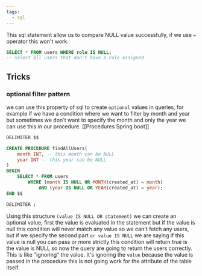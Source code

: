 ```yaml
---
tags:
  - sql
---
```


This sql statement allow us to compare NULL value successfully, if we use `=` operator this won't work.
```sql
SELECT * FROM users WHERE role IS NULL;
-- select all users that don't have a role assigned.
```
## Tricks
### optional filter pattern
we can use this property of sql to create `optional` values in queries, for example if we have a condition where we want to filter by month and year but sometimes we don't want to specify the month and only the year we can use this in our procedure. [[Procedures Spring boot]]
```sql
DELIMITER $$

CREATE PROCEDURE findAllUsers(
	month INT, -- this month can be NULL
	year INT -- this year can be NULL
)
BEGIN
	SELECT * FROM users
		WHERE (month IS NULL OR MONTH(created_at) = month)
			AND (year IS NULL OR YEAR(created_at) = year);
END $$

DELIMITER ;

```
Using this structure `(value IS NULL OR statement)` we can create an optional value, first the value is evaluated in the statement but if the value is null this condition will never match any value so we can't fetch any users, but if we specify the second part `or value IS NULL` we are saying if this value is null you can pass or more strictly this condition will return true is the value is NULL so now the query are going to return the users correctly.
This is like "ignoring" the value. It's ignoring the `value` because the value is passed in the procedure this is not going work for the attribute of the table itself.
